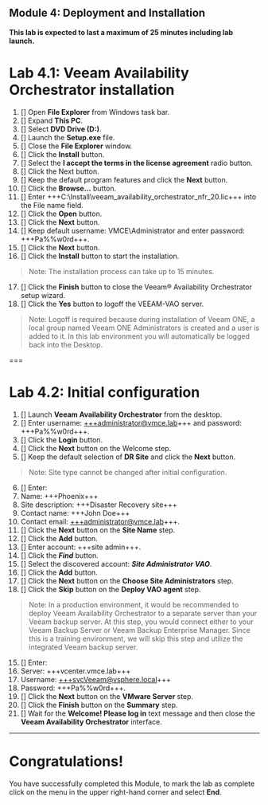 Module 4: Deployment and Installation
---
**This lab is expected to last a maximum of 25 minutes including lab launch.**

# Lab 4.1: Veeam Availability Orchestrator installation

1. [] Open **File Explorer** from Windows task bar.
2. [] Expand **This PC**.
3. [] Select **DVD Drive (D:)**.
4. [] Launch the **Setup.exe** file.
5. [] Close the **File Explorer** window.
6. [] Click the **Install** button.
7. [] Select the **I accept the terms in the license agreement** radio button.
8. [] Click the Next button.
9. [] Keep the default program features and click the **Next** button.
10. [] Click the **Browse...** button.
11. [] Enter +++C:\Install\veeam_availability_orchestrator_nfr_20.lic+++ into the File name field.
12. [] Click the **Open** button.
13. [] Click the **Next** button.
14. [] Keep default username: VMCE\Administrator and enter password: +++Pa%%w0rd+++.
15. [] Click the **Next** button.
16. [] Click the **Install** button to start the installation.
> Note: The installation process can take up to 15 minutes.

17. [] Click the **Finish** button to close the Veeam® Availability Orchestrator setup wizard.
18. [] Click the **Yes** button to logoff the VEEAM-VAO server.
> Note: Logoff is required because during installation of Veeam ONE, a local group named Veeam ONE Administrators is created and a user is added to it. In this lab environment you will automatically be logged back into the Desktop.

===

# Lab 4.2: Initial configuration
1. [] Launch **Veeam Availability Orchestrator** from the desktop.
2. [] Enter username: +++administrator@vmce.lab+++ and password: +++Pa%%w0rd+++.
3. [] Click the **Login** button.
4. [] Click the **Next** button on the Welcome step.
5. [] Keep the default selection of **DR Site** and click the **Next** button.
> Note: Site type cannot be changed after initial configuration.

6. [] Enter:
 1. Name: +++Phoenix+++
 2. Site description: +++Disaster Recovery site+++
 3. Contact name: +++John Doe+++
 4. Contact email: +++administrator@vmce.lab+++.
7. [] Click the **Next** button on the **Site Name** step.
8. [] Click the **Add** button.
9. [] Enter account: +++site admin+++.
10. [] Click the ***Find*** button.
11. [] Select the discovered account: ***Site Administrator VAO***.
12. [] Click the **Add** button.
13. [] Click the **Next** button on the **Choose Site Administrators** step.
14. [] Click the **Skip** button on the **Deploy VAO agent** step.
> Note: In a production environment, it would be recommended to deploy Veeam Availability Orchestrator to a separate server than your Veeam backup server. At this step, you would connect either to your Veeam Backup Server or Veeam Backup Enterprise Manager. Since this is a training environment, we will skip this step and utilize the integrated Veeam backup server.

15. [] Enter:
 1. Server: +++vcenter.vmce.lab+++
 2. Username: +++svcVeeam@vsphere.local+++
 3. Password: +++Pa%%w0rd+++.
16. [] Click the **Next** button on the **VMware Server** step.
17. [] Click the **Finish** button on the **Summary** step.
18. [] Wait for the **Welcome! Please log in** text message and then close the **Veeam Availability Orchestrator** interface.

---

# Congratulations!

You have successfully completed this Module, to mark the lab as complete click on the menu in the upper right-hand corner and select **End**.
